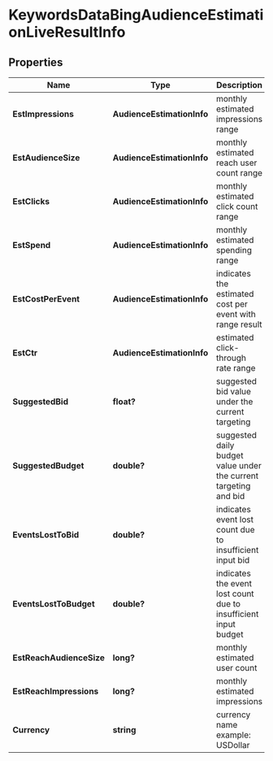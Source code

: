 # KeywordsDataBingAudienceEstimationLiveResultInfo


## Properties

| Name | Type | Description | Notes |
|------------ | ------------- | ------------- | -------------|
**EstImpressions** | **AudienceEstimationInfo** | monthly estimated impressions range |[optional]|
**EstAudienceSize** | **AudienceEstimationInfo** | monthly estimated reach user count range |[optional]|
**EstClicks** | **AudienceEstimationInfo** | monthly estimated click count range |[optional]|
**EstSpend** | **AudienceEstimationInfo** | monthly estimated spending range |[optional]|
**EstCostPerEvent** | **AudienceEstimationInfo** | indicates the estimated cost per event with range result |[optional]|
**EstCtr** | **AudienceEstimationInfo** | estimated click-through rate range |[optional]|
**SuggestedBid** | **float?** | suggested bid value under the current targeting |[optional]|
**SuggestedBudget** | **double?** | suggested daily budget value under the current targeting and bid |[optional]|
**EventsLostToBid** | **double?** | indicates event lost count due to insufficient input bid |[optional]|
**EventsLostToBudget** | **double?** | indicates the event lost count due to insufficient input budget |[optional]|
**EstReachAudienceSize** | **long?** | monthly estimated user count |[optional]|
**EstReachImpressions** | **long?** | monthly estimated impressions |[optional]|
**Currency** | **string** | currency name<br>example: USDollar |[optional]|